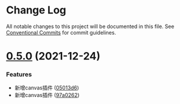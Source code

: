 # Change Log

All notable changes to this project will be documented in this file.
See [Conventional Commits](https://conventionalcommits.org) for commit guidelines.

# [0.5.0](https://github.com.cnpmjs.org/OrangeLab/tenon-plugins/compare/v0.4.0...v0.5.0) (2021-12-24)


### Features

* 新增canvas插件 ([05013d6](https://github.com.cnpmjs.org/OrangeLab/tenon-plugins/commit/05013d6a2f67206c8e71a724efb300bba9877f5c))
* 新增canvas插件 ([97a0262](https://github.com.cnpmjs.org/OrangeLab/tenon-plugins/commit/97a0262f0f92934640b71d20d6e043c22cf7ea2e))
